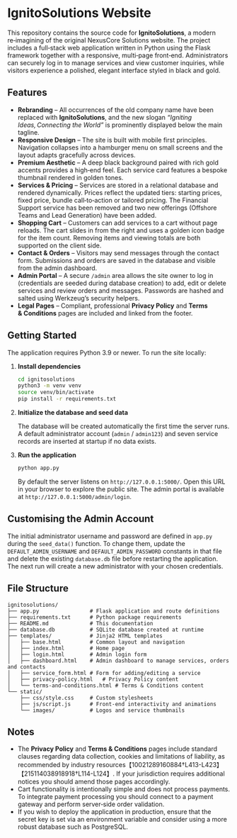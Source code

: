 # IgnitoSolutions Website

This repository contains the source code for **IgnitoSolutions**, a modern re‑imagining of the original NexusCore Solutions website.  The project includes a full‑stack web application written in Python using the Flask framework together with a responsive, multi‑page front‑end.  Administrators can securely log in to manage services and view customer inquiries, while visitors experience a polished, elegant interface styled in black and gold.

## Features

- **Rebranding** – All occurrences of the old company name have been replaced with **IgnitoSolutions**, and the new slogan *“Igniting Ideas, Connecting the World”* is prominently displayed below the main tagline.
- **Responsive Design** – The site is built with mobile first principles.  Navigation collapses into a hamburger menu on small screens and the layout adapts gracefully across devices.
- **Premium Aesthetic** – A deep black background paired with rich gold accents provides a high‑end feel.  Each service card features a bespoke thumbnail rendered in golden tones.
- **Services & Pricing** – Services are stored in a relational database and rendered dynamically.  Prices reflect the updated tiers: starting prices, fixed price, bundle call‑to‑action or tailored pricing.  The Financial Support service has been removed and two new offerings (Offshore Teams and Lead Generation) have been added.
- **Shopping Cart** – Customers can add services to a cart without page reloads.  The cart slides in from the right and uses a golden icon badge for the item count.  Removing items and viewing totals are both supported on the client side.
- **Contact & Orders** – Visitors may send messages through the contact form.  Submissions and orders are saved in the database and visible from the admin dashboard.
- **Admin Portal** – A secure `/admin` area allows the site owner to log in (credentials are seeded during database creation) to add, edit or delete services and review orders and messages.  Passwords are hashed and salted using Werkzeug’s security helpers.
- **Legal Pages** – Compliant, professional **Privacy Policy** and **Terms & Conditions** pages are included and linked from the footer.

## Getting Started

The application requires Python 3.9 or newer.  To run the site locally:

1. **Install dependencies**

   ```bash
   cd ignitosolutions
   python3 -m venv venv
   source venv/bin/activate
   pip install -r requirements.txt
   ```

2. **Initialize the database and seed data**

   The database will be created automatically the first time the server runs.  A default administrator account (`admin` / `admin123`) and seven service records are inserted at startup if no data exists.

3. **Run the application**

   ```bash
   python app.py
   ```

   By default the server listens on `http://127.0.0.1:5000/`.  Open this URL in your browser to explore the public site.  The admin portal is available at `http://127.0.0.1:5000/admin/login`.

## Customising the Admin Account

The initial administrator username and password are defined in `app.py` during the `seed_data()` function.  To change them, update the `DEFAULT_ADMIN_USERNAME` and `DEFAULT_ADMIN_PASSWORD` constants in that file and delete the existing `database.db` file before restarting the application.  The next run will create a new administrator with your chosen credentials.

## File Structure

```
ignitosolutions/
├── app.py                # Flask application and route definitions
├── requirements.txt      # Python package requirements
├── README.md             # This documentation
├── database.db           # SQLite database created at runtime
├── templates/            # Jinja2 HTML templates
│   ├── base.html         # Common layout and navigation
│   ├── index.html        # Home page
│   ├── login.html        # Admin login form
│   ├── dashboard.html    # Admin dashboard to manage services, orders and contacts
│   ├── service_form.html # Form for adding/editing a service
│   ├── privacy-policy.html   # Privacy Policy content
│   └── terms-and-conditions.html # Terms & Conditions content
└── static/
    ├── css/style.css     # Custom stylesheets
    ├── js/script.js      # Front‑end interactivity and animations
    └── images/           # Logos and service thumbnails
```

## Notes

* The **Privacy Policy** and **Terms & Conditions** pages include standard clauses regarding data collection, cookies and limitations of liability, as recommended by industry resources【10021289160884†L413-L423】【215114038918918†L114-L124】.  If your jurisdiction requires additional notices you should amend those pages accordingly.
* Cart functionality is intentionally simple and does not process payments.  To integrate payment processing you should connect to a payment gateway and perform server‑side order validation.
* If you wish to deploy the application in production, ensure that the secret key is set via an environment variable and consider using a more robust database such as PostgreSQL.
